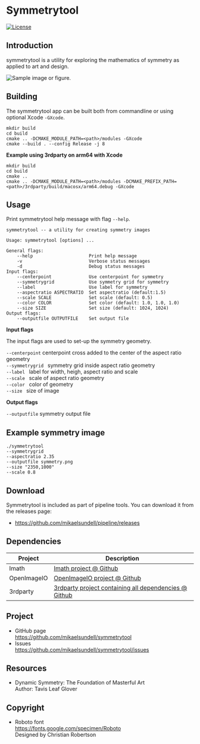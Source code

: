 Symmetrytool
==================

[![License](https://img.shields.io/badge/license-BSD%203--Clause-blue.svg?style=flat-square)](https://github.com/mikaelsundell/logctool/blob/master/README.md)

Introduction
------------

symmetrytool is a utility for exploring the mathematics of symmetry as applied to art and design.

![Sample image or figure.](images/image.png 'symmetrytool')

Building
--------

The symmetrytool app can be built both from commandline or using optional Xcode `-GXcode`.

```shell
mkdir build
cd build
cmake .. -DCMAKE_MODULE_PATH=<path>/modules -GXcode
cmake --build . --config Release -j 8
```

**Example using 3rdparty on arm64 with Xcode**

```shell
mkdir build
cd build
cmake ..
cmake .. -DCMAKE_MODULE_PATH=<path>/modules -DCMAKE_PREFIX_PATH=<path>/3rdparty/build/macosx/arm64.debug -GXcode
```

Usage
-----

Print symmetrytool help message with flag ```--help```.

```shell
symmetrytool -- a utility for creating symmetry images

Usage: symmetrytool [options] ...

General flags:
    --help                     Print help message
    -v                         Verbose status messages
    -d                         Debug status messages
Input flags:
    --centerpoint              Use centerpoint for symmetry
    --symmetrygrid             Use symmetry grid for symmetry
    --label                    Use label for symmetry
    --aspectratio ASPECTRATIO  Set aspectratio (default:1.5)
    --scale SCALE              Set scale (default: 0.5)
    --color COLOR              Set color (default: 1.0, 1.0, 1.0)
    --size SIZE                Set size (default: 1024, 1024)
Output flags:
    --outputfile OUTPUTFILE    Set output file
```

**Input flags**

The input flags are used to set-up the symmetry geometry. 

```--centerpoint``` centerpoint cross added to the center of the aspect ratio geometry   
```--symmetrygrid ``` symmetry grid inside aspect ratio geometry    
```--label ``` label for width, heigh, aspect ratio and scale   
```--scale ``` scale of aspect ratio geometry  
```--color ``` color of geometry   
```--size ``` size of image   

**Output flags**

```--outputfile``` symmetry output file


Example symmetry image
--------

```shell
./symmetrytool
--symmetrygrid
--aspectratio 2.35 
--outputfile symmetry.png 
--size "2350,1000" 
--scale 0.8 
```

Download
---------

Symmetrytool is included as part of pipeline tools. You can download it from the releases page:

* https://github.com/mikaelsundell/pipeline/releases

Dependencies
-------------

| Project     | Description |
| ----------- | ----------- |
| Imath       | [Imath project @ Github](https://github.com/AcademySoftwareFoundation/Imath)
| OpenImageIO | [OpenImageIO project @ Github](https://github.com/OpenImageIO/oiio)
| 3rdparty    | [3rdparty project containing all dependencies @ Github](https://github.com/mikaelsundell/3rdparty)

Project
-------------

* GitHub page   
https://github.com/mikaelsundell/symmetrytool
* Issues   
https://github.com/mikaelsundell/symmetrytool/issues


Resources
---------

* Dynamic Symmetry: The Foundation of Masterful Art   
Author: Tavis Leaf Glover

Copyright
---------

* Roboto font   
https://fonts.google.com/specimen/Roboto   
Designed by Christian Robertson
